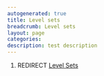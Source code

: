 ```yaml
---
autogenerated: true
title: Level sets
breadcrumb: Level sets
layout: page
categories: 
description: test description
---
```


1.  REDIRECT [Level Sets](Level_Sets )
